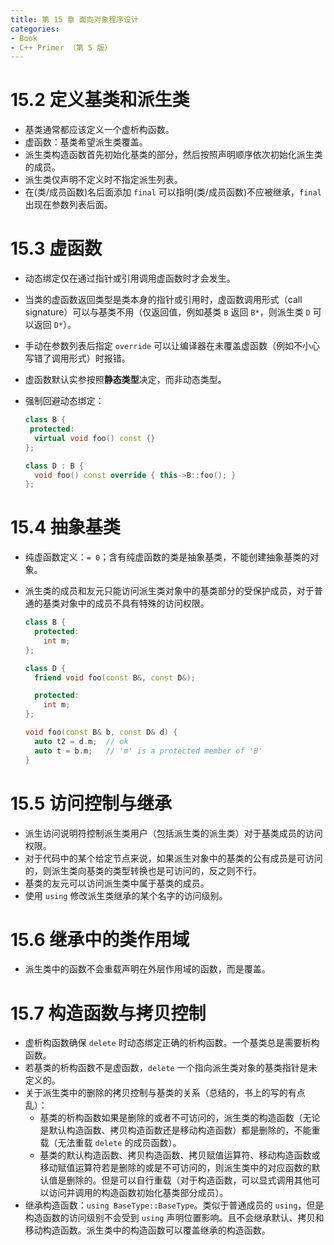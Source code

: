 ```yaml
---
title: 第 15 章 面向对象程序设计
categories:
- Book
- C++ Primer （第 5 版）
---
```

# 15.2 定义基类和派生类

- 基类通常都应该定义一个虚析构函数。
- 虚函数：基类希望派生类覆盖。
- 派生类构造函数首先初始化基类的部分，然后按照声明顺序依次初始化派生类的成员。
- 派生类仅声明不定义时不指定派生列表。
- 在(类/成员函数)名后面添加 `final` 可以指明(类/成员函数)不应被继承，`final` 出现在参数列表后面。

# 15.3 虚函数

- 动态绑定仅在通过指针或引用调用虚函数时才会发生。
- 当类的虚函数返回类型是类本身的指针或引用时，虚函数调用形式（call signature）可以与基类不用（仅返回值，例如基类 `B` 返回 `B*`，则派生类 `D` 可以返回 `D*`）。
- 手动在参数列表后指定 `override` 可以让编译器在未覆盖虚函数（例如不小心写错了调用形式）时报错。
- 虚函数默认实参按照**静态类型**决定，而非动态类型。
- 强制回避动态绑定：
  
  ```cpp
  class B {
   protected:
    virtual void foo() const {}
  };

  class D : B {
    void foo() const override { this->B::foo(); }
  };
  ```

# 15.4 抽象基类

- 纯虚函数定义：`= 0`；含有纯虚函数的类是抽象基类，不能创建抽象基类的对象。
- 派生类的成员和友元只能访问派生类对象中的基类部分的受保护成员，对于普通的基类对象中的成员不具有特殊的访问权限。
  
  ```cpp
  class B {
    protected:
      int m;
  };

  class D {
    friend void foo(const B&, const D&);

    protected:
      int m;
  };

  void foo(const B& b, const D& d) {
    auto t2 = d.m;  // ok
    auto t = b.m;   // 'm' is a protected member of 'B'
  }
  ```

# 15.5 访问控制与继承

- 派生访问说明符控制派生类用户（包括派生类的派生类）对于基类成员的访问权限。
- 对于代码中的某个给定节点来说，如果派生对象中的基类的公有成员是可访问的，则派生类向基类的类型转换也是可访问的，反之则不行。
- 基类的友元可以访问派生类中属于基类的成员。
- 使用 `using` 修改派生类继承的某个名字的访问级别。

# 15.6 继承中的类作用域

- 派生类中的函数不会重载声明在外层作用域的函数，而是覆盖。

# 15.7 构造函数与拷贝控制

- 虚析构函数确保 `delete` 时动态绑定正确的析构函数。一个基类总是需要析构函数。
- 若基类的析构函数不是虚函数，`delete` 一个指向派生类对象的基类指针是未定义的。
- 关于派生类中的删除的拷贝控制与基类的关系（总结的，书上的写的有点乱）：
  - 基类的析构函数如果是删除的或者不可访问的，派生类的构造函数（无论是默认构造函数、拷贝构造函数还是移动构造函数）都是删除的，不能重载（无法重载 `delete` 的成员函数）。
  - 基类的默认构造函数、拷贝构造函数、拷贝赋值运算符、移动构造函数或移动赋值运算符若是删除的或是不可访问的，则派生类中的对应函数的默认值是删除的。但是可以自行重载（对于构造函数，可以显式调用其他可以访问并调用的构造函数初始化基类部分成员）。
- 继承构造函数：`using BaseType::BaseType`。类似于普通成员的 `using`，但是构造函数的访问级别不会受到 `using` 声明位置影响。且不会继承默认、拷贝和移动构造函数。派生类中的构造函数可以覆盖继承的构造函数。